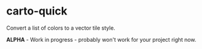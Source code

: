 # carto-quick
Convert a list of colors to a vector tile style.

**ALPHA** - Work in progress - probably won't work for your project right now.
